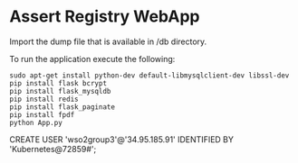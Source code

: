 # Assert Registry WebApp

Import the dump file that is available in /db directory.

To run the application execute the following:

```shell
sudo apt-get install python-dev default-libmysqlclient-dev libssl-dev
pip install flask bcrypt
pip install flask_mysqldb
pip install redis
pip install flask_paginate
pip install fpdf
python App.py
```

CREATE USER 'wso2group3'@'34.95.185.91' IDENTIFIED BY 'Kubernetes@72859#';
